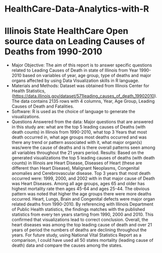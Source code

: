 # HealthCare-Data-Analytics-with-R
# Illinois State HealthCare Open source data on Leading Causes of Deaths from 1990-2010
* Major Objective: The aim of this report is to answer specific questions related to Leading Causes of Death in state of Illinois from Year 1990-2010 based on variables of year, age group, type of deaths and major organs affected by using Data Visualization skills in R language.
* Materials and Methods: Dataset was obtained from Illinois Center for Health Statistics, (https://data.illinois.gov/dataset/571leading_causes_of_death_19902010). The data contains 2135 rows with 4 columns, Year, Age Group, Leading Causes of Death and Fatalities. 
* Software: R is used as the choice of language to generate the visualizations. 
* Questions Answered from the data: Major questions that are answered in this study are: what are the top 5 leading causes of Deaths (with death counts) in Illinois from 1990-2010, what top 3 Years that most death occurred in, what age groups most deaths occurred and was there any trend or pattern associated with it, what major organ(s) was/were the cause of deaths and is there overall patterns seen among all variables throughout the 21 years period. Results: Based on the generated visualizations the top 5 leading causes of deaths (with death counts) in Illinois are Heart Disease, Diseases of Heart (these are different than Heart Disease), Malignant Neoplasms, Congenital anomalies and Cerebrovascular disease. Top 3 years that most death occurred were: 1999, 2000, and 2002 with in that major cause of Death was Heart Diseases. Among all age groups, ages 65 and older has highest mortality rate then ages 45-64 and ages 25-44. The obvious pattern was noted that higher the age groups there were more deaths occurred. Heart, Lungs, Brain and Congenital defects were major organ related deaths from 1990-2010. By referencing with Illinois Department of Public Health statistics, the findings matches with the published statistics from every ten years starting from 1990, 2000 and 2010. This confirmed that visualizations lead to correct conclusion. Overall, the heart diseases was among the top leading cause of death and over 21 years of period the numbers of deaths are declining throughout the years. For future study, using National Vital Statistics Report as a comparison, I could have used all 50 states mortality (leading cause of death) data and compare the causes among the states.
